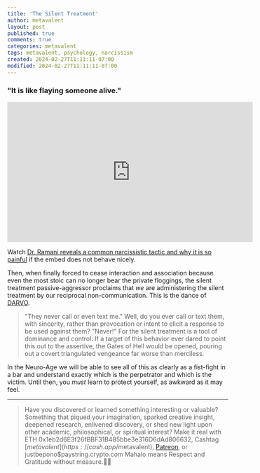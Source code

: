 ```yaml
---
title: 'The Silent Treatment'
author: metavalent
layout: post
published: true
comments: true
categories: metavalent
tags: metavalent, psychology, narcissism
created: 2024-02-27T11:11:11-07:00
modified: 2024-02-27T11:11:11-07:00
---
```


### "It is like flaying someone alive."

<!-- YouTube Player -->
<iframe id="ytplayer" type="text/html" class="center" loading=”lazy” width="560" height="320" src="https://www.youtube.com/embed/WYo1enwGWXQ" frameborder="0"></iframe>

Watch [Dr. Ramani reveals a common narcissistic tactic and why it is so painful](https://youtu.be/WYo1enwGWXQ) if the embed does not behave nicely.

Then, when finally forced to cease interaction and association because even the most stoic can no longer bear the private floggings, the silent treatment passive-aggressor proclaims that *we* are administering the silent treatment by our reciprocal non-communication. This is the dance of [DARVO](https://metavalent.com/metavalent/2024/02/26/11-11-11-Cultures-of-Complicity.html).

> "They never call or even text me." Well, do you ever call or text them, with sincerity, rather than provocation or intent to elicit a response to be used against them? "Never!" For the silent treatment is a tool of dominance and control. If a target of this behavior ever dared to point this out to the assertive, the Gates of Hell would be opened, pouring out a covert triangulated vengeance far worse than merciless.

In the Neuro-Age we will be able to see all of this as clearly as a fist-fight in a bar and understand exactly which is the perpetrator and which is the victim. Until then, you *must* learn to protect yourself, as awkward as it may feel.

---
> Have you discovered or learned something interesting or valuable? Something that piqued your imagination, sparked creative insight, deepened research, enlivened discovery, or shed new light upon other academic, philosophical, or spiritual interest? Make it real with ETH 0x1eb2d6E3f26fBBF31B485bbe3e316D6dAd806632, Cashtag [$metavalent](https://cash.app/$metavalent), [Patreon](https://patreon.com/metavalent), or justbepono$paystring.crypto.com Mahalo means Respect and Gratitude without measure.🙏🏼


